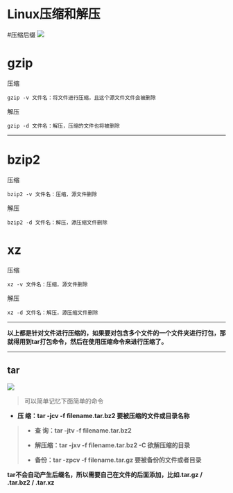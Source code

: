 # Linux压缩和解压

#压缩后缀
![](https://i.imgur.com/SvQOoAl.png)

# gzip

 压缩
	
	gzip -v 文件名：将文件进行压缩，且这个源文件文件会被删除

 解压
	
	gzip -d 文件名：解压，压缩的文件也将被删除


----------

# bzip2

压缩
	
	bzip2 -v 文件名：压缩，源文件删除

解压

	bzip2 -d 文件名：解压，源压缩文件删除



# xz

压缩

	xz -v 文件名：压缩，源文件删除

解压

	xz -d 文件名：解压，源压缩文件删除



----------

 **以上都是针对文件进行压缩的，如果要对包含多个文件的一个文件夹进行打包，那就得用到tar打包命令，然后在使用压缩命令来进行压缩了。**

----------

## tar
![](https://i.imgur.com/wMxyUpn.png)

 

> 可以简单记忆下面简单的命令
> 
- **压 缩：tar -jcv -f filename.tar.bz2 要被压缩的文件或目录名称**
> 
>
>- **查 询：tar -jtv -f filename.tar.bz2**
> 
>
>- **解压缩：tar -jxv -f filename.tar.bz2 -C 欲解压缩的目录**
>- **备份：tar -zpcv -f filename.tar.gz 要被备份的文件或者目录** 



  **tar不会自动产生后缀名，所以需要自己在文件的后面添加，比如.tar.gz / .tar.bz2 / .tar.xz**


